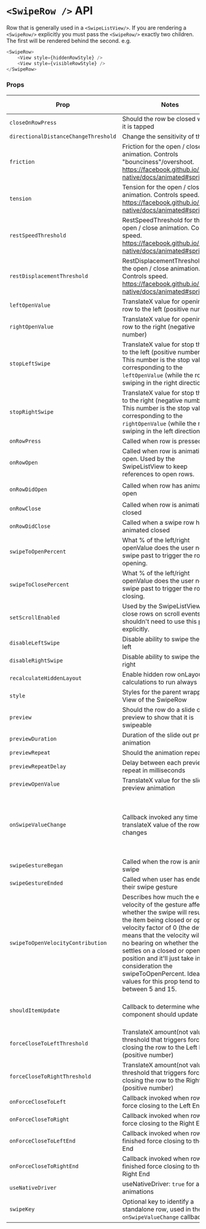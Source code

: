 # `<SwipeRow />` API

Row that is generally used in a `<SwipeListView/>`.
If you are rendering a `<SwipeRow/>` explicitly you must pass the `<SwipeRow/>` exactly two children.
The first will be rendered behind the second.
e.g.
```javascript
<SwipeRow>
    <View style={hiddenRowStyle} />
    <View style={visibleRowStyle} />
</SwipeRow>
```

### Props

| Prop | Notes | Type | (func) Signature | Default |
|---|---|---|---|---|
| `closeOnRowPress` | Should the row be closed when it is tapped | `bool` | | `true`
| `directionalDistanceChangeThreshold` | Change the sensitivity of the row | `number` || `2`
| `friction` | Friction for the open / close animation. Controls "bounciness"/overshoot. https://facebook.github.io/react-native/docs/animated#spring | `number` || `7`
| `tension` | Tension for the open / close animation. Controls speed. https://facebook.github.io/react-native/docs/animated#spring | `number` || `40`  
| `restSpeedThreshold` | RestSpeedThreshold for the open / close animation. Controls speed. https://facebook.github.io/react-native/docs/animated#spring | `number` || `0.001` 
| `restDisplacementThreshold` | RestDisplacementThreshold for the open / close animation. Controls speed. https://facebook.github.io/react-native/docs/animated#spring | `number` || `0.001` 
| `leftOpenValue` | TranslateX value for opening the row to the left (positive number) | `number` || `0`
| `rightOpenValue` | TranslateX value for opening the row to the right (negative number) | `number` || `0`
| `stopLeftSwipe` | TranslateX value for stop the row to the left (positive number). This number is the stop value corresponding to the `leftOpenValue` (while the row is swiping in the right direction) | `number` |
| `stopRightSwipe` | TranslateX value for stop the row to the right (negative number). This number is the stop value corresponding to the `rightOpenValue` (while the row is swiping in the left direction) | `number` |
| `onRowPress` | Called when row is pressed. | `func` | `{ } : void`
| `onRowOpen` | Called when row is animating open. Used by the SwipeListView to keep references to open rows. | `func` | `{ toValue: number } : void`
| `onRowDidOpen` | Called when row has animated open | `func` | `{ toValue: number } : void`
| `onRowClose` | Called when row is animating closed | `func` | `{ } : void`
| `onRowDidClose` | Called when a swipe row has animated closed | `func` | `{ } : void`
| `swipeToOpenPercent` | What % of the left/right openValue does the user need to swipe past to trigger the row opening. | `number` || `50`
| `swipeToClosePercent` | What % of the left/right openValue does the user need to swipe past to trigger the row closing. | `number` || `50`
| `setScrollEnabled` | Used by the SwipeListView to close rows on scroll events. You shouldn't need to use this prop explicitly. | `func` |
| `disableLeftSwipe` | Disable ability to swipe the row left | `bool` || `false`
| `disableRightSwipe` | Disable ability to swipe the row right | `bool` || `false`
| `recalculateHiddenLayout` | Enable hidden row onLayout calculations to run always | `bool` || `false`
| `style` | Styles for the parent wrapper View of the SwipeRow | `object` |
| `preview` | Should the row do a slide out preview to show that it is swipeable | `bool` || `false`
| `previewDuration` | Duration of the slide out preview animation | `number` || `300`
| `previewRepeat` | Should the animation repeat | `bool` || `false`
| `previewRepeatDelay` | Delay between each preview repeat in milliseconds | `number` || `1000`
| `previewOpenValue` | TranslateX value for the slide out preview animation | `number` || 0.5 * props.rightOpenValue
| `onSwipeValueChange` | Callback invoked any time the translateX value of the row changes | `func` | <code>{ swipeData: { key: string, value: number, direction: 'left' &#124; 'right', isOpen: bool } } : void</code>
| `swipeGestureBegan` | Called when the row is animating swipe | `func` | `{ } : void`
| `swipeGestureEnded` | Called when user has ended their swipe gesture | `func` | `{ } : void`
| `swipeToOpenVelocityContribution` | Describes how much the ending velocity of the gesture affects whether the swipe will result in the item being closed or open. A velocity factor of 0 (the default) means that the velocity will have no bearing on whether the swipe settles on a closed or open position and it'll just take into consideration the swipeToOpenPercent. Ideal values for this prop tend to be between 5 and 15. | `number` || `0`
| `shouldItemUpdate` | Callback to determine whether component should update | `func` | `{ currentItem: any, newItem: any }`
| `forceCloseToLeftThreshold` | TranslateX amount(not value!) threshold that triggers force-closing the row to the Left End (positive number) | `number` |
| `forceCloseToRightThreshold` | TranslateX amount(not value!) threshold that triggers force-closing the row to the Right End (positive number) | `number` |
| `onForceCloseToLeft` | Callback invoked when row is force closing to the Left End | `func` |
| `onForceCloseToRight` | Callback invoked when row is force closing to the Right End | `func` |
| `onForceCloseToLeftEnd` | Callback invoked when row has finished force closing to the Left End | `func` |
| `onForceCloseToRightEnd` | Callback invoked when row has finished force closing to the Right End | `func` |
| `useNativeDriver` | useNativeDriver: `true` for all animations | `bool` | `true` |
| `swipeKey` | Optional key to identify a standalone row, used in the `onSwipeValueChange` callback | `string`